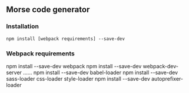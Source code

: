 <!-- readme.md -->

Morse code generator
--------------------

### Installation
`npm install [webpack requirements] --save-dev`

### Webpack requirements
npm install --save-dev webpack
npm install --save-dev webpack-dev-server
......
npm install --save-dev babel-loader
npm install --save-dev sass-loader css-loader style-loader
npm install --save-dev autoprefixer-loader